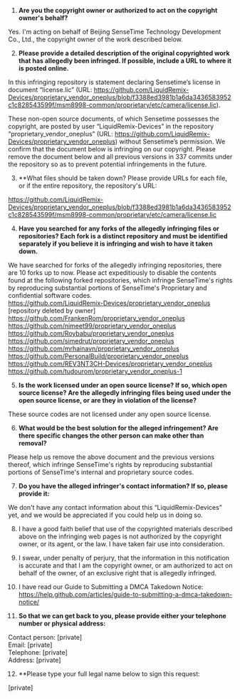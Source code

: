1. **Are you the copyright owner or authorized to act on the copyright owner's behalf?**

Yes. I'm acting on behalf of Beijing SenseTime Technology Development Co., Ltd., the copyright owner of the work described below.

2. **Please provide a detailed description of the original copyrighted work that has allegedly been infringed. If possible, include a URL to where it is posted online.**

In this infringing repository is statement declaring Sensetime’s license in document “license.lic” (URL: https://github.com/LiquidRemix-Devices/proprietary_vendor_oneplus/blob/f3388ed3981b1a6da3436583952c1c828543599f/msm8998-common/proprietary/etc/camera/license.lic).

These non-open source documents, of which Sensetime possesses the copyright, are posted by user “LiquidRemix-Devices” in the repository “proprietary_vendor_oneplus” (URL: https://github.com/LiquidRemix-Devices/proprietary_vendor_oneplus) without Sensetime’s permission. We confirm that the document below is infringing on our copyright. Please remove the document below and all previous versions in 337 commits under the repository so as to prevent potential infringements in the future.

3. **What files should be taken down? Please provide URLs for each file, or if the entire repository, the repository's URL:

https://github.com/LiquidRemix-Devices/proprietary_vendor_oneplus/blob/f3388ed3981b1a6da3436583952c1c828543599f/msm8998-common/proprietary/etc/camera/license.lic

4. **Have you searched for any forks of the allegedly infringing files or repositories? Each fork is a distinct repository and must be identified separately if you believe it is infringing and wish to have it taken down.**

We have searched for forks of the allegedly infringing repositories, there are 10 forks up to now. Please act expeditiously to disable the contents found at the following forked repositories, which infringe SenseTime's rights by reproducing substantial portions of SenseTime's Proprietary and confidential software codes.   
https://github.com/LiquidRemix-Devices/proprietary_vendor_oneplus  
[repository deleted by owner]    
https://github.com/FrankenRom/proprietary_vendor_oneplus  
https://github.com/nimeet99/proprietary_vendor_oneplus  
https://github.com/Roybabu/proprietary_vendor_oneplus  
https://github.com/simedrut/proprietary_vendor_oneplus  
https://github.com/mrhainavn/proprietary_vendor_oneplus  
https://github.com/PersonalBuild/proprietary_vendor_oneplus  
https://github.com/REV3NT3CH-Devices/proprietary_vendor_oneplus  
https://github.com/tudourom/proprietary_vendor_oneplus-1  

5. **Is the work licensed under an open source license? If so, which open source license? Are the allegedly infringing files being used under the open source license, or are they in violation of the license?**

These source codes are not licensed under any open source license.

6. **What would be the best solution for the alleged infringement? Are there specific changes the other person can make other than removal?**

Please help us remove the above document and the previous versions thereof, which infringe SenseTime's rights by reproducing substantial portions of SenseTime's internal and proprietary source codes.

7. **Do you have the alleged infringer's contact information? If so, please provide it:**

We don't have any contact information about this “LiquidRemix-Devices” yet, and we would be appreciated if you could help us in doing so.

8. I have a good faith belief that use of the copyrighted materials described above on the infringing web pages is not authorized by the copyright owner, or its agent, or the law. I have taken fair use into consideration.

9. I swear, under penalty of perjury, that the information in this notification is accurate and that I am the copyright owner, or am authorized to act on behalf of the owner, of an exclusive right that is allegedly infringed.

10. I have read our Guide to Submitting a DMCA Takedown Notice: https://help.github.com/articles/guide-to-submitting-a-dmca-takedown-notice/

11. **So that we can get back to you, please provide either your telephone number or physical address:**

Contact person: [private]  
Email: [private]  
Telephone: [private]  
Address: [private]  

12. **Please type your full legal name below to sign this request:

[private]
